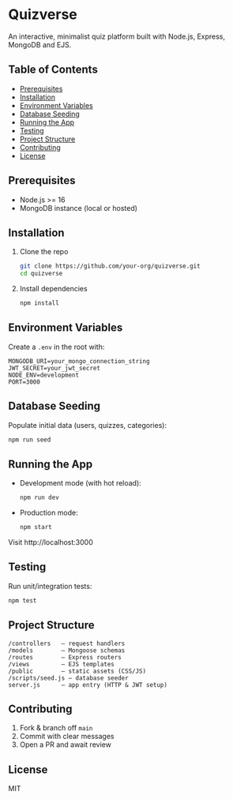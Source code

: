 # Quizverse

An interactive, minimalist quiz platform built with Node.js, Express, MongoDB and EJS.

## Table of Contents

- [Prerequisites](#prerequisites)
- [Installation](#installation)
- [Environment Variables](#environment-variables)
- [Database Seeding](#database-seeding)
- [Running the App](#running-the-app)
- [Testing](#testing)
- [Project Structure](#project-structure)
- [Contributing](#contributing)
- [License](#license)

## Prerequisites

- Node.js >= 16
- MongoDB instance (local or hosted)

## Installation

1. Clone the repo
   ```bash
   git clone https://github.com/your-org/quizverse.git
   cd quizverse
   ```
2. Install dependencies
   ```bash
   npm install
   ```

## Environment Variables

Create a `.env` in the root with:

```
MONGODB_URI=your_mongo_connection_string
JWT_SECRET=your_jwt_secret
NODE_ENV=development
PORT=3000
```

## Database Seeding

Populate initial data (users, quizzes, categories):

```bash
npm run seed
```

## Running the App

- Development mode (with hot reload):
  ```bash
  npm run dev
  ```
- Production mode:
  ```bash
  npm start
  ```

Visit http://localhost:3000

## Testing

Run unit/integration tests:

```bash
npm test
```

## Project Structure

```
/controllers   – request handlers
/models        – Mongoose schemas
/routes        – Express routers
/views         – EJS templates
/public        – static assets (CSS/JS)
/scripts/seed.js – database seeder
server.js      – app entry (HTTP & JWT setup)
```

## Contributing

1. Fork & branch off `main`
2. Commit with clear messages
3. Open a PR and await review

## License

MIT
